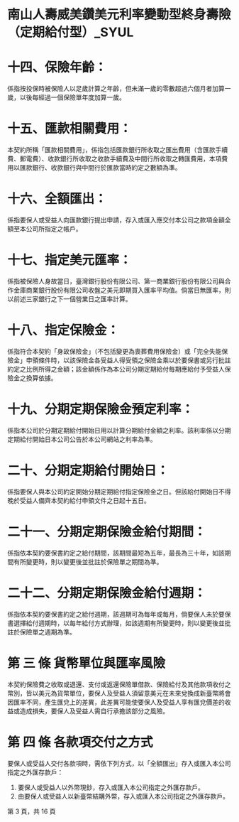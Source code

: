 # 南山人壽威美鑽美元利率變動型終身壽險（定期給付型）_SYUL

# 十四、保險年齡：

係指按投保時被保險人以足歲計算之年齡，但未滿一歲的零數超過六個月者加算一歲，以後每經過一個保險單年度加算一歲。

# 十五、匯款相關費用：

本契約所稱「匯款相關費用」，係指包括匯款銀行所收取之匯出費用（含匯款手續費、郵電費）、收款銀行所收取之收款手續費及中間行所收取之轉匯費用，本項費用以匯款銀行、收款銀行與中間行於匯款當時約定之數額為準。

# 十六、全額匯出：

係指要保人或受益人向匯款銀行提出申請，存入或匯入應交付本公司之款項金額全額至本公司所指定之帳戶。

# 十七、指定美元匯率：

係指被保險人身故當日，臺灣銀行股份有限公司、第一商業銀行股份有限公司與合作金庫商業銀行股份有限公司收盤之美元即期買入匯率平均值。倘當日無匯率，則以前述三家銀行之下一個營業日之匯率計算。

# 十八、指定保險金：

係指符合本契約「身故保險金」（不包括變更為喪葬費用保險金）或「完全失能保險金」申領條件時，以該保險金各受益人得受領之保險金乘以於要保書或另行批註約定之比例所得之金額；該金額係作為本公司分期定期給付每期應給付予受益人保險金之換算依據。

# 十九、分期定期保險金預定利率：

係指本公司於分期定期給付開始日用以計算分期給付金額之利率。該利率係以分期定期給付開始日本公司公告於本公司網站之利率為準。

# 二十、分期定期給付開始日：

係指要保人與本公司約定開始分期定期給付指定保險金之日。但該給付開始日不得晚於受益人備齊本契約給付申領文件之日起十五日。

# 二十一、分期定期保險金給付期間：

係指依本契約要保書約定之給付期間，該期間最短為五年，最長為三十年，如該期間有所變更時，則以變更後並批註於保險單之期間為準。

# 二十二、分期定期保險金給付週期：

係指依本契約要保書約定之給付週期，該週期可為每年或每月，倘要保人未於要保書選擇給付週期時，以每年給付方式辦理，如該週期有所變更時，則以變更後並批註於保險單之週期為準。

# 第 三 條 貨幣單位與匯率風險

本契約保險費之收取或退還、支付或返還保險單借款、保險給付及其他款項收付之幣別，皆以美元為貨幣單位，要保人及受益人須留意美元在未來兌換成新臺幣將會因匯率不同，產生匯兌上的差異，此差異可能使要保人及受益人享有匯兌價差的收益或造成損失，要保人及受益人需自行承擔該部分之風險。

# 第 四 條 各款項交付之方式

要保人或受益人交付各款項時，需依下列方式，以「全額匯出」存入或匯入本公司指定之外匯存款戶：

1. 要保人或受益人以外幣現鈔，存入或匯入本公司指定之外匯存款戶。
2. 由要保人或受益人以新臺幣結購外幣，存入或匯入本公司指定之外匯存款戶。

第 3 頁，共 16 頁